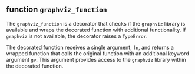 ## function `graphviz_function`

The `graphviz_function` is a decorator that checks if the `graphviz` library is available and wraps the decorated function with additional functionality. If `graphviz` is not available, the decorator raises a `TypeError`.

The decorated function receives a single argument, `fn`, and returns a wrapped function that calls the original function with an additional keyword argument `gv`. This argument provides access to the `graphviz` library within the decorated function.
